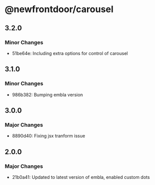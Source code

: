 # @newfrontdoor/carousel

## 3.2.0

### Minor Changes

- 51be64e: Including extra options for control of carousel

## 3.1.0

### Minor Changes

- 986b382: Bumping embla version

## 3.0.0

### Major Changes

- 8890d40: Fixing jsx tranform issue

## 2.0.0

### Major Changes

- 21b0a41: Updated to latest version of embla, enabled custom dots
